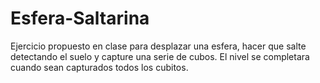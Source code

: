 # Esfera-Saltarina
Ejercicio propuesto en clase para desplazar una esfera, hacer que salte detectando el suelo y capture una serie de cubos. El nivel se completara cuando sean capturados todos los cubitos.
